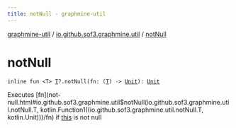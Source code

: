 ```yaml
---
title: notNull - graphmine-util
---
```


[graphmine-util](../index.html) / [io.github.sof3.graphmine.util](index.html) / [notNull](./not-null.html)

# notNull

`inline fun <T> `[`T`](not-null.html#T)`?.notNull(fn: (`[`T`](not-null.html#T)`) -> `[`Unit`](https://kotlinlang.org/api/latest/jvm/stdlib/kotlin/-unit/index.html)`): `[`Unit`](https://kotlinlang.org/api/latest/jvm/stdlib/kotlin/-unit/index.html)

Executes [fn](not-null.html#io.github.sof3.graphmine.util$notNull(io.github.sof3.graphmine.util.notNull.T, kotlin.Function1((io.github.sof3.graphmine.util.notNull.T, kotlin.Unit)))/fn) if [this](not-null/-this-.html) is not null

